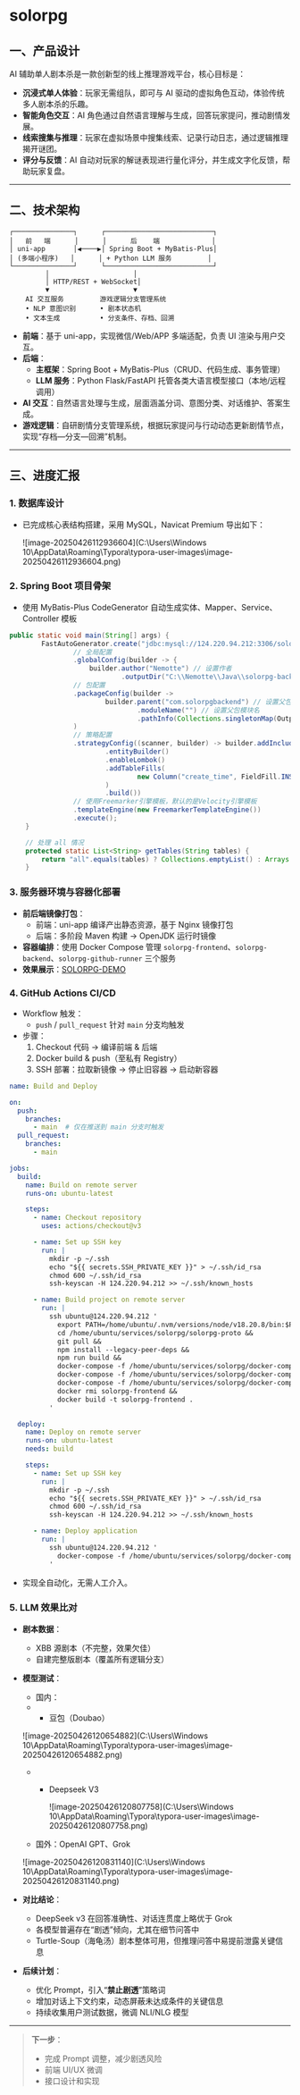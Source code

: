 # solorpg
## 一、产品设计

AI 辅助单人剧本杀是一款创新型的线上推理游戏平台，核心目标是：

- **沉浸式单人体验**：玩家无需组队，即可与 AI 驱动的虚拟角色互动，体验传统多人剧本杀的乐趣。
- **智能角色交互**：AI 角色通过自然语言理解与生成，回答玩家提问，推动剧情发展。
- **线索搜集与推理**：玩家在虚拟场景中搜集线索、记录行动日志，通过逻辑推理揭开谜团。
- **评分与反馈**：AI 自动对玩家的解谜表现进行量化评分，并生成文字化反馈，帮助玩家复盘。

------

## 二、技术架构

```
┌───────────────┐      ┌───────────────────────────┐
│   前   端      │      │      后    端             │
│ uni-app       │◀────▶│ Spring Boot + MyBatis-Plus│
│ (多端小程序)   │      │ + Python LLM 服务         │
└───────────────┘      └───────────────────────────┘
         │                     │
         │ HTTP/REST + WebSocket│
         ▼                     ▼
    AI 交互服务         游戏逻辑分支管理系统
    • NLP 意图识别      • 剧本状态机
    • 文本生成          • 分支条件、存档、回溯
```

- **前端**：基于 uni-app，实现微信/Web/APP 多端适配，负责 UI 渲染与用户交互。
- **后端**：
  - **主框架**：Spring Boot + MyBatis-Plus（CRUD、代码生成、事务管理）
  - **LLM 服务**：Python Flask/FastAPI 托管各类大语言模型接口（本地/远程调用）
- **AI 交互**：自然语言处理与生成，层面涵盖分词、意图分类、对话维护、答案生成。
- **游戏逻辑**：自研剧情分支管理系统，根据玩家提问与行动动态更新剧情节点，实现“存档—分支—回溯”机制。

------

## 三、进度汇报

### 1. 数据库设计

- 已完成核心表结构搭建，采用 MySQL，Navicat Premium 导出如下：

  ![image-20250426112936604](C:\Users\Windows 10\AppData\Roaming\Typora\typora-user-images\image-20250426112936604.png)

### 2. Spring Boot 项目骨架

- 使用 MyBatis-Plus CodeGenerator 自动生成实体、Mapper、Service、Controller 模板

```java
public static void main(String[] args) {
		FastAutoGenerator.create("jdbc:mysql://124.220.94.212:3306/solorpg?serverTimezone=GMT%2B8", "Nemotte", "Jinhuahua_312")
				// 全局配置
				.globalConfig(builder -> {
					builder.author("Nemotte") // 设置作者
							.outputDir("C:\\Nemotte\\Java\\solorpg-backend\\src\\main\\java");}) // 指定输出目录
				// 包配置
				.packageConfig(builder ->
						builder.parent("com.solorpgbackend") // 设置父包名
								.moduleName("") // 设置父包模块名
								.pathInfo(Collections.singletonMap(OutputFile.xml, "C:\\Nemotte\\Java\\solorpg-backend\\src\\main\\resources\\mapper")) // 设置mapperXml生成路径
				)
				// 策略配置
				.strategyConfig((scanner, builder) -> builder.addInclude(getTables(scanner.apply("请输入表名，多个英文逗号分隔？所有输入 all")))
						.entityBuilder()
						.enableLombok()
						.addTableFills(
								new Column("create_time", FieldFill.INSERT)
						)
						.build())
				// 使用Freemarker引擎模板，默认的是Velocity引擎模板
				.templateEngine(new FreemarkerTemplateEngine())
				.execute();
	}

	// 处理 all 情况
	protected static List<String> getTables(String tables) {
		return "all".equals(tables) ? Collections.emptyList() : Arrays.asList(tables.split(","));
	}
```

### 3. 服务器环境与容器化部署

- **前后端镜像打包**：
  - 前端：uni-app 编译产出静态资源，基于 Nginx 镜像打包
  - 后端：多阶段 Maven 构建 → OpenJDK 运行时镜像
- **容器编排**：使用 Docker Compose 管理 `solorpg-frontend`、`solorpg-backend`、`solorpg-github-runner` 三个服务
- **效果展示**：[SOLORPG-DEMO](http://124.220.94.212:5173/)

### 4. GitHub Actions CI/CD

- Workflow 触发：
  - `push` / `pull_request` 针对 `main` 分支均触发
- 步骤：
  1. Checkout 代码 → 编译前端 & 后端
  2. Docker build & push（至私有 Registry）
  3. SSH 部署：拉取新镜像 → 停止旧容器 → 启动新容器

```yml
name: Build and Deploy

on:
  push:
    branches:
      - main  # 仅在推送到 main 分支时触发
  pull_request:
    branches:
      - main

jobs:
  build:
    name: Build on remote server
    runs-on: ubuntu-latest

    steps:
      - name: Checkout repository
        uses: actions/checkout@v3

      - name: Set up SSH key
        run: |
          mkdir -p ~/.ssh
          echo "${{ secrets.SSH_PRIVATE_KEY }}" > ~/.ssh/id_rsa
          chmod 600 ~/.ssh/id_rsa
          ssh-keyscan -H 124.220.94.212 >> ~/.ssh/known_hosts

      - name: Build project on remote server
        run: |
          ssh ubuntu@124.220.94.212 '
            export PATH=/home/ubuntu/.nvm/versions/node/v18.20.8/bin:$PATH &&
            cd /home/ubuntu/services/solorpg/solorpg-proto &&
            git pull &&
            npm install --legacy-peer-deps &&
            npm run build &&
            docker-compose -f /home/ubuntu/services/solorpg/docker-compose.yml up -d &&
            docker-compose -f /home/ubuntu/services/solorpg/docker-compose.yml down &&
            docker-compose -f /home/ubuntu/services/solorpg/docker-compose.yml rm solorpg-frontend &&
            docker rmi solorpg-frontend &&
            docker build -t solorpg-frontend .
          '

  deploy:
    name: Deploy on remote server
    runs-on: ubuntu-latest
    needs: build

    steps:
      - name: Set up SSH key
        run: |
          mkdir -p ~/.ssh
          echo "${{ secrets.SSH_PRIVATE_KEY }}" > ~/.ssh/id_rsa
          chmod 600 ~/.ssh/id_rsa
          ssh-keyscan -H 124.220.94.212 >> ~/.ssh/known_hosts

      - name: Deploy application
        run: |
          ssh ubuntu@124.220.94.212 '
            docker-compose -f /home/ubuntu/services/solorpg/docker-compose.yml up -d
          '
```

- 实现全自动化，无需人工介入。

### 5. LLM 效果比对

- **剧本数据**：
  - XBB 源剧本（不完整，效果欠佳）
  - 自建完整版剧本（覆盖所有逻辑分支）
  
- **模型测试**：
  - 国内：
  - - 豆包（Doubao）
  
  ![image-20250426120654882](C:\Users\Windows 10\AppData\Roaming\Typora\typora-user-images\image-20250426120654882.png)
  
  - - Deepseek V3
  
      ![image-20250426120807758](C:\Users\Windows 10\AppData\Roaming\Typora\typora-user-images\image-20250426120807758.png)
  
  - 国外：OpenAI GPT、Grok
  
  ![image-20250426120831140](C:\Users\Windows 10\AppData\Roaming\Typora\typora-user-images\image-20250426120831140.png)
  
- **对比结论**：
  
  - DeepSeek v3 在回答准确性、对话连贯度上略优于 Grok
  - 各模型普遍存在“剧透”倾向，尤其在细节问答中
  - Turtle-Soup（海龟汤）剧本整体可用，但推理问答中易提前泄露关键信息
  
- **后续计划**：
  - 优化 Prompt，引入“**禁止剧透**”策略词
  - 增加对话上下文约束，动态屏蔽未达成条件的关键信息
  - 持续收集用户测试数据，微调 NLI/NLG 模型

------

> **下一步**：
>
> - 完成 Prompt 调整，减少剧透风险
> - 前端 UI/UX 微调
> - 接口设计和实现
